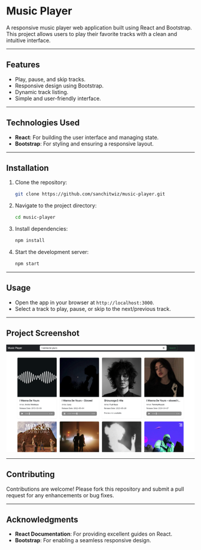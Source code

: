 # Music Player

A responsive music player web application built using React and Bootstrap. This project allows users to play their favorite tracks with a clean and intuitive interface.

---

## Features

- Play, pause, and skip tracks.
- Responsive design using Bootstrap.
- Dynamic track listing.
- Simple and user-friendly interface.

---

## Technologies Used

- **React**: For building the user interface and managing state.
- **Bootstrap**: For styling and ensuring a responsive layout.

---

## Installation

1. Clone the repository:
   ```bash
   git clone https://github.com/sanchitwiz/music-player.git
   ```
2. Navigate to the project directory:
   ```bash
   cd music-player
   ```
3. Install dependencies:
   ```bash
   npm install
   ```
4. Start the development server:
   ```bash
   npm start
   ```

---

## Usage

- Open the app in your browser at `http://localhost:3000`.
- Select a track to play, pause, or skip to the next/previous track.

---

## Project Screenshot

![alt text](image.png)

---

## Contributing

Contributions are welcome! Please fork this repository and submit a pull request for any enhancements or bug fixes.

---


## Acknowledgments

- **React Documentation**: For providing excellent guides on React.
- **Bootstrap**: For enabling a seamless responsive design.

